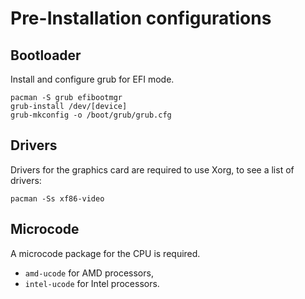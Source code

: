 # Pre-Installation configurations

## Bootloader

Install and configure grub for EFI mode.

    pacman -S grub efibootmgr
    grub-install /dev/[device]
    grub-mkconfig -o /boot/grub/grub.cfg

## Drivers

Drivers for the graphics card are required to use Xorg, to see a list of drivers:

    pacman -Ss xf86-video

## Microcode

A microcode package for the CPU is required.

- `amd-ucode` for AMD processors,
- `intel-ucode` for Intel processors.